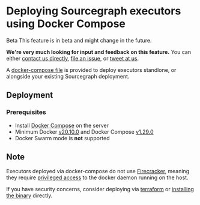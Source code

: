 # Deploying Sourcegraph executors using Docker Compose

<aside class="beta">
<p>
<span class="badge badge-beta">Beta</span> This feature is in beta and might change in the future.
</p>

<p><b>We're very much looking for input and feedback on this feature.</b> You can either <a href="https://about.sourcegraph.com/contact">contact us directly</a>, <a href="https://github.com/sourcegraph/sourcegraph">file an issue</a>, or <a href="https://twitter.com/sourcegraph">tweet at us</a>.</p>
</aside>

A [docker-compose file](https://github.com/sourcegraph/deploy-sourcegraph-docker/blob/master/docker-compose/executors/executor.docker-compose.yaml) is provided to deploy executors standlone, or alongside your existing Sourcegraph deployment.

## Deployment

### Prerequisites

  - Install [Docker Compose](https://docs.docker.com/compose/) on the server
  - Minimum Docker [v20.10.0](https://docs.docker.com/engine/release-notes/#20100) and Docker Compose [v1.29.0](https://docs.docker.com/compose/release-notes/#1290)
  - Docker Swarm mode is **not** supported

## Note

Executors deployed via docker-compose do not use [Firecracker](executors.md#how-it-works), meaning they require [privileged access](https://docs.docker.com/engine/reference/run/#runtime-privilege-and-linux-capabilities) to the docker daemon running on the host.

If you have security concerns, consider deploying via [terraform](deploy_executors_terraform.md) or [installing the binary](deploy_executors_binary.md) directly.




